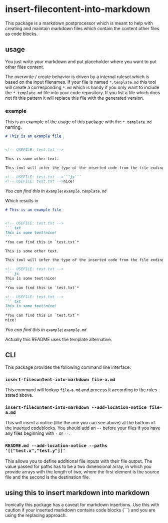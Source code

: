 #  insert-filecontent-into-markdown

This package is a markdown postprocessor which is meant to help with creating and maintain markdown files which contain the content other files as code blocks.

## usage

You just write your markdown and put placeholder where you want to put other files content.

The overwrite / create behavior is driven by a internal ruleset which is based on the input filenames.
If your file is named `*.template.md` this tool will create a corresponding `*.md` which is handy if you only want to include the `*.template.md` file into your code repository. If you list a file which does not fit this pattern it will replace this file with the generated version.

### example

This is an example of the usage of this package with the `*.template.md` naming.

<!-- USEFILE: example\example.template.md -->
``` md
# This is an example file


<!-- USEFILE: test.txt -->

This is some other text.

This tool will infer the type of the inserted code from the file ending, if you explicitly add a code block it will use the given type.

<!-- USEFILE: test.txt -->```js```
<!-- USEFILE: test.txt -->nice!
```
*You can find this in `example\example.template.md`*

Which results in

<!-- USEFILE: example\example.md -->
~~~ md
# This is an example file


<!-- USEFILE: test.txt -->
``` txt
This is some text!nice!
```
*You can find this in `test.txt`*

This is some other text.

This tool will infer the type of the inserted code from the file ending, if you explicitly add a code block it will use the given type.

<!-- USEFILE: test.txt -->
``` js
This is some text!nice!
```
*You can find this in `test.txt`*

<!-- USEFILE: test.txt -->
``` txt
This is some text!nice!
```
*You can find this in `test.txt`*
nice!
~~~
*You can find this in `example\example.md`*

Actually this README uses the template alternative.

## CLI

This package provides the following command line interface:

### `insert-filecontent-into-markdown file-a.md`

This command will lookup `file-a.md` and process it according to the rules stated above.

### `insert-filecontent-into-markdown --add-location-notice file-a.md`

This will insert a notice (like the one you can see above) at the bottom of the inserted codeblocks.
You should add an `--` before your files if you have any files beginning with `-` or `--`.

### `README.md --add-location-notice --paths '[["test.x","test.y"]]'`

This allows you to define additional file inputs with their file output. The value passed for paths has to be a two dimensional array, in which you provide arrays with the length of two, where the first element is the source file and the second is the destination file.

## using this to insert markdown into markdown

Ironically this package has a caveat for markdown insertions. Use this with caution if your inserted markdown contains code blocks (```) and you are using the replacing approach.